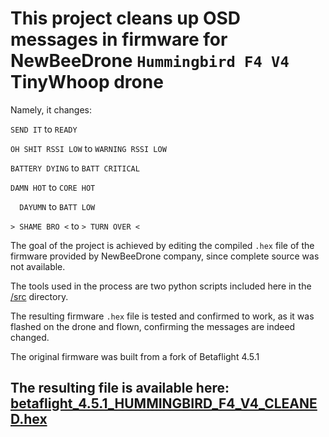 # This project cleans up OSD messages in firmware for NewBeeDrone `Hummingbird F4 V4` TinyWhoop drone

Namely, it changes: 

`SEND IT` to
` READY `

`OH SHIT RSSI LOW` to
`WARNING RSSI LOW`

`BATTERY DYING` to
`BATT CRITICAL` 

`DAMN HOT` to
`CORE HOT` 

`  DAYUMN` to
`BATT LOW`

`> SHAME BRO <` to 
`> TURN OVER <`

The goal of the project is achieved by editing the compiled `.hex` file of the firmware provided by NewBeeDrone company, 
since complete source was not available. 

The tools used in the process are two python scripts included here in the [/src](/src) directory.

The resulting firmware `.hex` file is tested and confirmed to work, as it was flashed on the drone and flown, 
confirming the messages are indeed changed. 

The original firmware was built from a fork of Betaflight 4.5.1

## The resulting file is available here: [betaflight_4.5.1_HUMMINGBIRD_F4_V4_CLEANED.hex](https://github.com/sEver/Betaflight-for-Hummingbird-F4-V4-with-OSD-messages-CLEANED/releases/download/v4.5.1-CLEANED/betaflight_4.5.1_HUMMINGBIRD_F4_V4_CLEANED.hex)

